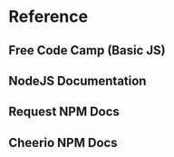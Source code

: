 # Reference

## Free Code Camp (Basic JS)

## NodeJS Documentation

## Request NPM Docs

## Cheerio NPM Docs
